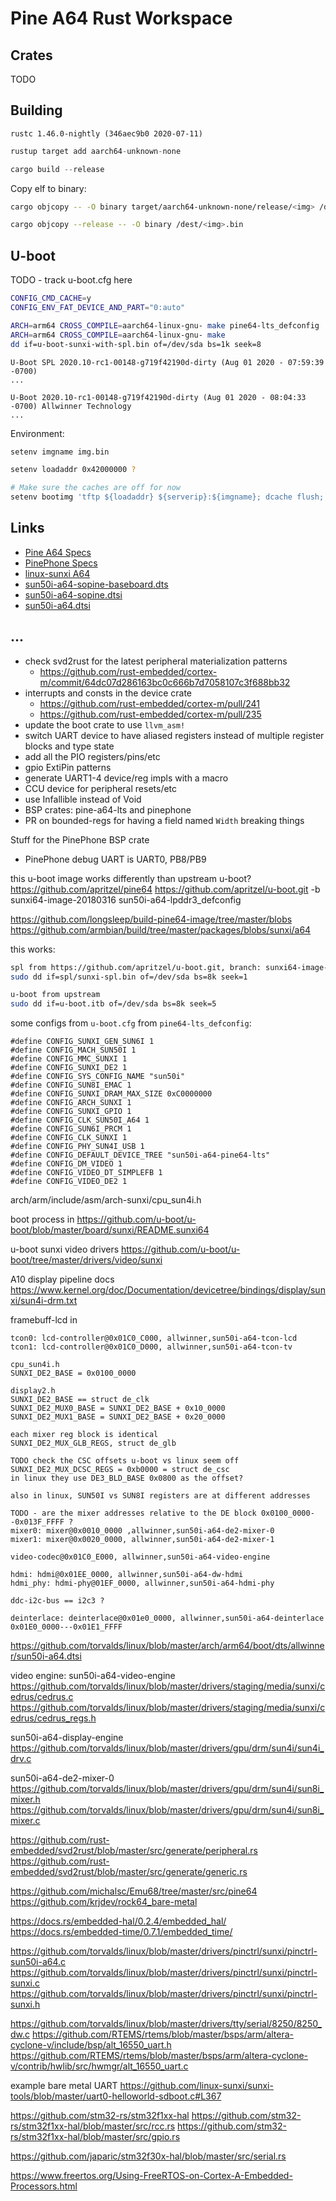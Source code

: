 # Pine A64 Rust Workspace

## Crates

TODO

## Building

`rustc 1.46.0-nightly (346aec9b0 2020-07-11)`

```rust
rustup target add aarch64-unknown-none

cargo build --release
```

Copy elf to binary:

```bash
cargo objcopy -- -O binary target/aarch64-unknown-none/release/<img> /dest/<img>.bin
```

```bash
cargo objcopy --release -- -O binary /dest/<img>.bin
```

## U-boot

TODO - track u-boot.cfg here

```bash
CONFIG_CMD_CACHE=y
CONFIG_ENV_FAT_DEVICE_AND_PART="0:auto"

ARCH=arm64 CROSS_COMPILE=aarch64-linux-gnu- make pine64-lts_defconfig
ARCH=arm64 CROSS_COMPILE=aarch64-linux-gnu- make
dd if=u-boot-sunxi-with-spl.bin of=/dev/sda bs=1k seek=8
```

```text
U-Boot SPL 2020.10-rc1-00148-g719f42190d-dirty (Aug 01 2020 - 07:59:39 -0700)
...

U-Boot 2020.10-rc1-00148-g719f42190d-dirty (Aug 01 2020 - 08:04:33 -0700) Allwinner Technology
...
```

Environment:

```bash
setenv imgname img.bin

setenv loadaddr 0x42000000 ?

# Make sure the caches are off for now
setenv bootimg 'tftp ${loadaddr} ${serverip}:${imgname}; dcache flush; dcache off; go ${loadaddr}'
```

## Links

- [Pine A64 Specs](https://wiki.pine64.org/index.php?title=PINE_A64-LTS/SOPine#SoC_and_Memory_Specification)
- [PinePhone Specs](https://wiki.pine64.org/index.php?title=PinePhone#Specifications)
- [linux-sunxi A64](https://linux-sunxi.org/A64)
- [sun50i-a64-sopine-baseboard.dts](https://github.com/torvalds/linux/blob/master/arch/arm64/boot/dts/allwinner/sun50i-a64-sopine-baseboard.dts)
- [sun50i-a64-sopine.dtsi](https://github.com/torvalds/linux/blob/master/arch/arm64/boot/dts/allwinner/sun50i-a64-sopine.dtsi)
- [sun50i-a64.dtsi](https://github.com/torvalds/linux/blob/master/arch/arm64/boot/dts/allwinner/sun50i-a64.dtsi)

## ...

- check svd2rust for the latest peripheral materialization patterns
  * https://github.com/rust-embedded/cortex-m/commit/64dc07d286163bc0c666b7d7058107c3f688bb32
- interrupts and consts in the device crate
  * https://github.com/rust-embedded/cortex-m/pull/241
  * https://github.com/rust-embedded/cortex-m/pull/235
- update the boot crate to use `llvm_asm!`
- switch UART device to have aliased registers instead of multiple register blocks and type state
- add all the PIO registers/pins/etc
- gpio ExtiPin patterns
- generate UART1-4 device/reg impls with a macro
- CCU device for peripheral resets/etc
- use Infallible instead of Void
- BSP crates: pine-a64-lts and pinephone
- PR on bounded-regs for having a field named `Width` breaking things


Stuff for the PinePhone BSP crate
- PinePhone debug UART is UART0, PB8/PB9

this u-boot image works differently than upstream u-boot?
https://github.com/apritzel/pine64
https://github.com/apritzel/u-boot.git -b sunxi64-image-20180316
sun50i-a64-lpddr3_defconfig

https://github.com/longsleep/build-pine64-image/tree/master/blobs
https://github.com/armbian/build/tree/master/packages/blobs/sunxi/a64

this works:

```bash
spl from https://github.com/apritzel/u-boot.git, branch: sunxi64-image-20180316
sudo dd if=spl/sunxi-spl.bin of=/dev/sda bs=8k seek=1

u-boot from upstream
sudo dd if=u-boot.itb of=/dev/sda bs=8k seek=5
```

some configs from `u-boot.cfg` from `pine64-lts_defconfig`:

```text
#define CONFIG_SUNXI_GEN_SUN6I 1
#define CONFIG_MACH_SUN50I 1
#define CONFIG_MMC_SUNXI 1
#define CONFIG_SUNXI_DE2 1
#define CONFIG_SYS_CONFIG_NAME "sun50i"
#define CONFIG_SUN8I_EMAC 1
#define CONFIG_SUNXI_DRAM_MAX_SIZE 0xC0000000
#define CONFIG_ARCH_SUNXI 1
#define CONFIG_SUNXI_GPIO 1
#define CONFIG_CLK_SUN50I_A64 1
#define CONFIG_SUN6I_PRCM 1
#define CONFIG_CLK_SUNXI 1
#define CONFIG_PHY_SUN4I_USB 1
#define CONFIG_DEFAULT_DEVICE_TREE "sun50i-a64-pine64-lts"
#define CONFIG_DM_VIDEO 1
#define CONFIG_VIDEO_DT_SIMPLEFB 1
#define CONFIG_VIDEO_DE2 1
```
arch/arm/include/asm/arch-sunxi/cpu_sun4i.h

boot process in
https://github.com/u-boot/u-boot/blob/master/board/sunxi/README.sunxi64

u-boot sunxi video drivers
https://github.com/u-boot/u-boot/tree/master/drivers/video/sunxi

A10 display pipeline docs
https://www.kernel.org/doc/Documentation/devicetree/bindings/display/sunxi/sun4i-drm.txt

framebuff-lcd in
```text
tcon0: lcd-controller@0x01C0_C000, allwinner,sun50i-a64-tcon-lcd
tcon1: lcd-controller@0x01C0_D000, allwinner,sun50i-a64-tcon-tv

cpu_sun4i.h
SUNXI_DE2_BASE = 0x0100_0000

display2.h
SUNXI_DE2_BASE == struct de_clk
SUNXI_DE2_MUX0_BASE = SUNXI_DE2_BASE + 0x10_0000
SUNXI_DE2_MUX1_BASE = SUNXI_DE2_BASE + 0x20_0000

each mixer reg block is identical
SUNXI_DE2_MUX_GLB_REGS, struct de_glb

TODO check the CSC offsets u-boot vs linux seem off
SUNXI_DE2_MUX_DCSC_REGS = 0xb0000 = struct de_csc
in linux they use DE3_BLD_BASE 0x0800 as the offset?

also in linux, SUN50I vs SUN8I registers are at different addresses

TODO - are the mixer addresses relative to the DE block 0x0100_0000--0x013F_FFFF ?
mixer0: mixer@0x0010_0000 ,allwinner,sun50i-a64-de2-mixer-0
mixer1: mixer@0x0020_0000, allwinner,sun50i-a64-de2-mixer-1

video-codec@0x01C0_E000, allwinner,sun50i-a64-video-engine

hdmi: hdmi@0x01EE_0000, allwinner,sun50i-a64-dw-hdmi
hdmi_phy: hdmi-phy@01EF_0000, allwinner,sun50i-a64-hdmi-phy

ddc-i2c-bus == i2c3 ?

deinterlace: deinterlace@0x01e0_0000, allwinner,sun50i-a64-deinterlace
0x01E0_0000---0x01E1_FFFF
```
https://github.com/torvalds/linux/blob/master/arch/arm64/boot/dts/allwinner/sun50i-a64.dtsi

video engine: sun50i-a64-video-engine
https://github.com/torvalds/linux/blob/master/drivers/staging/media/sunxi/cedrus/cedrus.c
https://github.com/torvalds/linux/blob/master/drivers/staging/media/sunxi/cedrus/cedrus_regs.h

sun50i-a64-display-engine
https://github.com/torvalds/linux/blob/master/drivers/gpu/drm/sun4i/sun4i_drv.c

sun50i-a64-de2-mixer-0
https://github.com/torvalds/linux/blob/master/drivers/gpu/drm/sun4i/sun8i_mixer.h
https://github.com/torvalds/linux/blob/master/drivers/gpu/drm/sun4i/sun8i_mixer.c


https://github.com/rust-embedded/svd2rust/blob/master/src/generate/peripheral.rs
https://github.com/rust-embedded/svd2rust/blob/master/src/generate/generic.rs

https://github.com/michalsc/Emu68/tree/master/src/pine64
https://github.com/krjdev/rock64_bare-metal

https://docs.rs/embedded-hal/0.2.4/embedded_hal/
https://docs.rs/embedded-time/0.7.1/embedded_time/

https://github.com/torvalds/linux/blob/master/drivers/pinctrl/sunxi/pinctrl-sun50i-a64.c
https://github.com/torvalds/linux/blob/master/drivers/pinctrl/sunxi/pinctrl-sunxi.c
https://github.com/torvalds/linux/blob/master/drivers/pinctrl/sunxi/pinctrl-sunxi.h

https://github.com/torvalds/linux/blob/master/drivers/tty/serial/8250/8250_dw.c
https://github.com/RTEMS/rtems/blob/master/bsps/arm/altera-cyclone-v/include/bsp/alt_16550_uart.h
https://github.com/RTEMS/rtems/blob/master/bsps/arm/altera-cyclone-v/contrib/hwlib/src/hwmgr/alt_16550_uart.c

example bare metal UART
https://github.com/linux-sunxi/sunxi-tools/blob/master/uart0-helloworld-sdboot.c#L367

https://github.com/stm32-rs/stm32f1xx-hal
https://github.com/stm32-rs/stm32f1xx-hal/blob/master/src/rcc.rs
https://github.com/stm32-rs/stm32f1xx-hal/blob/master/src/gpio.rs

https://github.com/japaric/stm32f30x-hal/blob/master/src/serial.rs

https://www.freertos.org/Using-FreeRTOS-on-Cortex-A-Embedded-Processors.html
